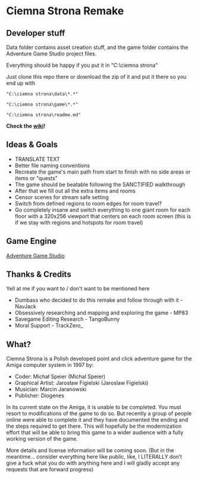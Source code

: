 # Ciemna Strona Remake

## Developer stuff

Data folder contains asset creation stuff, and the game folder contains the Adventure Game Studio project files.

Everything should be happy if you put it in "C:\ciemna strona"

Just clone this repo there or download the zip of it and put it there so you end up with

`"C:\ciemna strona\data\*.*"`

`"C:\ciemna strona\game\*.*"`

`"C:\ciemna strona\readme.md"`

**Check the [wiki](https://github.com/navjack/CiemnaStronaRemake/wiki)!**

## Ideas & Goals

* TRANSLATE TEXT
* Better file naming conventions
* Recreate the game's main path from start to finish with no side areas or items or "quests"
* The game should be beatable following the SANCTIFIED walkthrough
* After that we fill out all the extra items and rooms
* Censor scenes for stream safe setting
* Switch from defined regions to room edges for room travel?
* Go completely insane and switch everything to one giant room for each floor with a 320x256 viewport that centers on each room screen (this is if we stay with regions and hotspots for room travel)

## Game Engine

[Adventure Game Studio](https://www.adventuregamestudio.co.uk/)

## Thanks & Credits

Yell at me if you want to / don't want to be mentioned here

* Dumbass who decided to do this remake and follow through with it - NavJack
* Obsessively researching and mapping and exploring the game - MP83
* Savegame Editing Research - TangoBunny
* Moral Support - TrackZero_

## What?

Ciemna Strona is a Polish developed point and click adventure game for the Amiga computer system in 1997 by:

* Coder: Michał Speier (Michal Speier)
* Graphical Artist: Jarosław Figielski (Jaroslaw Figielski)
* Musician: Marcin Jaranowski
* Publisher: Diogenes

In its current state on the Amiga, it is unable to be completed. You must resort to modifications of the game to do so. But recently a group of people online were able to complete it and they have documented the ending and the steps required to get there. This will hopefully be the modernization effort that will be able to bring this game to a wider audience with a fully working version of the game.

More details and license information will be coming soon. (But in the meantime... consider everything here like public, like, I LITERALLY don’t give a fuck what you do with anything here and I will gladly accept any requests that are forward progress)
